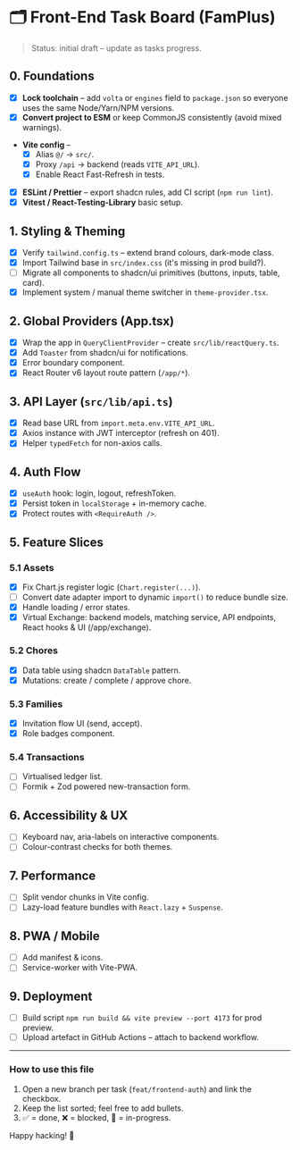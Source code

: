 # 🗂️ Front-End Task Board (FamPlus)

> Status: initial draft – update as tasks progress.

## 0. Foundations

- [x] **Lock toolchain** – add `volta` or `engines` field to `package.json` so everyone uses the same Node/Yarn/NPM versions.
- [x] **Convert project to ESM** or keep CommonJS consistently (avoid mixed warnings).
- **Vite config** –
  - [x] Alias `@/` → `src/`.
  - [x] Proxy `/api` → backend (reads `VITE_API_URL`).
  - [x] Enable React Fast-Refresh in tests.
- [x] **ESLint / Prettier** – export shadcn rules, add CI script (`npm run lint`).
- [x] **Vitest / React-Testing-Library** basic setup.

## 1. Styling & Theming

- [x] Verify `tailwind.config.ts` – extend brand colours, dark-mode class.
- [x] Import Tailwind base in `src/index.css` (it's missing in prod build?).
- [ ] Migrate all components to shadcn/ui primitives (buttons, inputs, table, card).
- [x] Implement system / manual theme switcher in `theme-provider.tsx`.

## 2. Global Providers (App.tsx)

- [x] Wrap the app in `QueryClientProvider` – create `src/lib/reactQuery.ts`.
- [x] Add `Toaster` from shadcn/ui for notifications.
- [x] Error boundary component.
- [x] React Router v6 layout route pattern (`/app/*`).

## 3. API Layer (`src/lib/api.ts`)

- [x] Read base URL from `import.meta.env.VITE_API_URL`.
- [x] Axios instance with JWT interceptor (refresh on 401).
- [x] Helper `typedFetch` for non-axios calls.

## 4. Auth Flow

- [x] `useAuth` hook: login, logout, refreshToken.
- [x] Persist token in `localStorage` + in-memory cache.
- [x] Protect routes with `<RequireAuth />`.

## 5. Feature Slices

### 5.1 Assets
- [x] Fix Chart.js register logic (`Chart.register(...)`).
- [ ] Convert date adapter import to dynamic `import()` to reduce bundle size.
- [x] Handle loading / error states.
- [x] Virtual Exchange: backend models, matching service, API endpoints, React hooks & UI (/app/exchange).

### 5.2 Chores
- [x] Data table using shadcn `DataTable` pattern.
- [x] Mutations: create / complete / approve chore.

### 5.3 Families
- [x] Invitation flow UI (send, accept).
- [x] Role badges component.

### 5.4 Transactions
- [ ] Virtualised ledger list.
- [ ] Formik + Zod powered new-transaction form.

## 6. Accessibility & UX

- [ ] Keyboard nav, aria-labels on interactive components.
- [ ] Colour-contrast checks for both themes.

## 7. Performance

- [ ] Split vendor chunks in Vite config.
- [ ] Lazy-load feature bundles with `React.lazy` + `Suspense`.

## 8. PWA / Mobile

- [ ] Add manifest & icons.
- [ ] Service-worker with Vite-PWA.

## 9. Deployment

- [ ] Build script `npm run build && vite preview --port 4173` for prod preview.
- [ ] Upload artefact in GitHub Actions – attach to backend workflow.

---

### How to use this file

1. Open a new branch per task (`feat/frontend-auth`) and link the checkbox.
2. Keep the list sorted; feel free to add bullets.
3. ✅ = done, ❌ = blocked, 🚧 = in-progress.

Happy hacking! 🎨 
